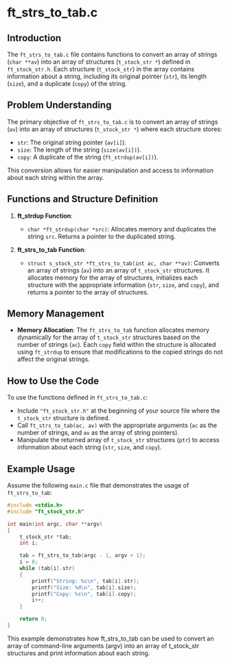 # ft_strs_to_tab.c

## Introduction
The `ft_strs_to_tab.c` file contains functions to convert an array of strings (`char **av`) into an array of structures (`t_stock_str *`) defined in `ft_stock_str.h`. Each structure (`t_stock_str`) in the array contains information about a string, including its original pointer (`str`), its length (`size`), and a duplicate (`copy`) of the string.

## Problem Understanding
The primary objective of `ft_strs_to_tab.c` is to convert an array of strings (`av`) into an array of structures (`t_stock_str *`) where each structure stores:
- `str`: The original string pointer (`av[i]`).
- `size`: The length of the string (`size(av[i])`).
- `copy`: A duplicate of the string (`ft_strdup(av[i])`).

This conversion allows for easier manipulation and access to information about each string within the array.

## Functions and Structure Definition
1. **ft_strdup Function**:
   - `char *ft_strdup(char *src)`: Allocates memory and duplicates the string `src`. Returns a pointer to the duplicated string.

2. **ft_strs_to_tab Function**:
   - `struct s_stock_str *ft_strs_to_tab(int ac, char **av)`: Converts an array of strings (`av`) into an array of `t_stock_str` structures. It allocates memory for the array of structures, initializes each structure with the appropriate information (`str`, `size`, and `copy`), and returns a pointer to the array of structures.

## Memory Management
- **Memory Allocation**: The `ft_strs_to_tab` function allocates memory dynamically for the array of `t_stock_str` structures based on the number of strings (`ac`). Each `copy` field within the structure is allocated using `ft_strdup` to ensure that modifications to the copied strings do not affect the original strings.

## How to Use the Code
To use the functions defined in `ft_strs_to_tab.c`:
- Include `"ft_stock_str.h"` at the beginning of your source file where the `t_stock_str` structure is defined.
- Call `ft_strs_to_tab(ac, av)` with the appropriate arguments (`ac` as the number of strings, and `av` as the array of string pointers).
- Manipulate the returned array of `t_stock_str` structures (`ptr`) to access information about each string (`str`, `size`, and `copy`).

## Example Usage
Assume the following `main.c` file that demonstrates the usage of `ft_strs_to_tab`:
```c
#include <stdio.h>
#include "ft_stock_str.h"

int main(int argc, char **argv)
{
    t_stock_str *tab;
    int i;

    tab = ft_strs_to_tab(argc - 1, argv + 1);
    i = 0;
    while (tab[i].str)
    {
        printf("String: %s\n", tab[i].str);
        printf("Size: %d\n", tab[i].size);
        printf("Copy: %s\n", tab[i].copy);
        i++;
    }

    return 0;
}
```
This example demonstrates how ft_strs_to_tab can be used to convert an array of command-line arguments (argv) into an array of t_stock_str structures and print information about each string.

